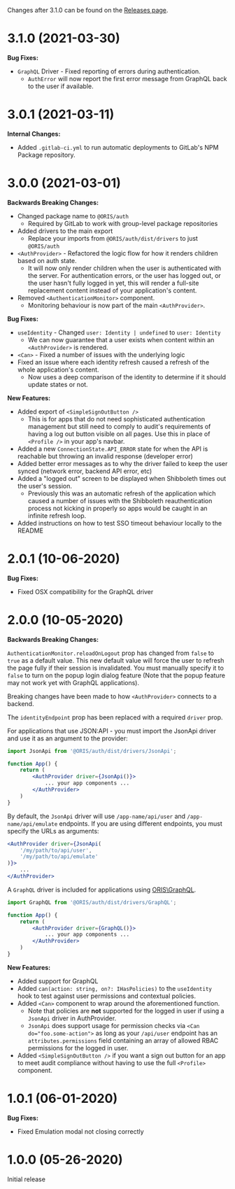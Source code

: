 
Changes after 3.1.0 can be found on the [Releases page](https://github.com/osuresearch/auth/releases).

# 3.1.0 (2021-03-30)

__Bug Fixes:__

* `GraphQL` Driver - Fixed reporting of errors during authentication.
    * `AuthError` will now report the first error message from GraphQL back to the user if available.


# 3.0.1 (2021-03-11)

__Internal Changes:__

* Added `.gitlab-ci.yml` to run automatic deployments to GitLab's NPM Package repository.


# 3.0.0 (2021-03-01)

__Backwards Breaking Changes:__

* Changed package name to `@ORIS/auth`
    * Required by GitLab to work with group-level package repositories
* Added drivers to the main export
  * Replace your imports from `@ORIS/auth/dist/drivers` to just `@ORIS/auth`
* `<AuthProvider>` - Refactored the logic flow for how it renders children based on auth state.
  * It will now only render children when the user is authenticated with the server. For authentication errors, or the user has logged out, or the user hasn't fully logged in yet, this will render a full-site replacement content instead of your application's content.
* Removed `<AuthenticationMonitor>` component.
  * Monitoring behaviour is now part of the main `<AuthProvider>`.

__Bug Fixes:__

* `useIdentity` - Changed `user: Identity | undefined` to `user: Identity`
    * We can now guarantee that a user exists when content within an `<AuthProvider>` is rendered.
* `<Can>` - Fixed a number of issues with the underlying logic
* Fixed an issue where each identity refresh caused a refresh of the whole application's content.
  * Now uses a deep comparison of the identity to determine if it should update states or not.

__New Features:__

* Added export of `<SimpleSignOutButton />`
    * This is for apps that do not need sophisticated authentication management but still need to comply to audit's requirements of having a log out button visible on all pages. Use this in place of `<Profile />` in your app's navbar.
* Added a new `ConnectionState.API_ERROR` state for when the API is reachable but throwing an invalid response (developer error)
* Added better error messages as to why the driver failed to keep the user synced (network error, backend API error, etc)
* Added a "logged out" screen to be displayed when Shibboleth times out the user's session.
  * Previously this was an automatic refresh of the application which caused a number of issues with the Shibboleth reauthentication process not kicking in properly so apps would be caught in an infinite refresh loop.
* Added instructions on how to test SSO timeout behaviour locally to the README


# 2.0.1 (10-06-2020)

__Bug Fixes:__

* Fixed OSX compatibility for the GraphQL driver

# 2.0.0 (10-05-2020)

__Backwards Breaking Changes:__

`AuthenticationMonitor.reloadOnLogout` prop has changed from `false` to `true` as a default value. This new default value will force the user to refresh the page fully if their session is invalidated. You must manually specify it to `false` to turn on the popup login dialog feature (Note that the popup feature may not work yet with GraphQL applications).

Breaking changes have been made to how `<AuthProvider>` connects to a backend.

The `identityEndpoint` prop has been replaced with a required `driver` prop.

For applications that use JSON:API - you must import the JsonApi driver and use it as an argument to the provider:

```jsx
import JsonApi from '@ORIS/auth/dist/drivers/JsonApi';

function App() {
    return (
        <AuthProvider driver={JsonApi()}>
            ... your app components ...
        </AuthProvider>
    )
}
```

By default, the `JsonApi` driver will use `/app-name/api/user` and `/app-name/api/emulate` endpoints. If you are using different endpoints, you must specify the URLs as arguments:

```jsx
<AuthProvider driver={JsonApi(
    '/my/path/to/api/user',
    '/my/path/to/api/emulate'
)}>
    ...
</AuthProvider>
```

A `GraphQL` driver is included for applications using [ORIS\GraphQL](https://code.osu.edu/oris/graphql).

```jsx
import GraphQL from '@ORIS/auth/dist/drivers/GraphQL';

function App() {
    return (
        <AuthProvider driver={GraphQL()}>
            ... your app components ...
        </AuthProvider>
    )
}
```

__New Features:__

* Added support for GraphQL
* Added `can(action: string, on?: IHasPolicies)` to the `useIdentity` hook to test against user permissions and contextual policies.
* Added `<Can>` component to wrap around the aforementioned function.
    * Note that policies are **not** supported for the logged in user if using a `JsonApi` driver in AuthProvider.
    * `JsonApi` does support usage for permission checks via `<Can do="foo.some-action">` as long as your `/api/user` endpoint has an `attributes.permissions` field containing an array of allowed RBAC permissions for the logged in user.
* Added `<SimpleSignOutButton />` if you want a sign out button for an app to meet audit compliance without having to use the full `<Profile>` component.


# 1.0.1 (06-01-2020)

__Bug Fixes:__

* Fixed Emulation modal not closing correctly

# 1.0.0 (05-26-2020)

Initial release
